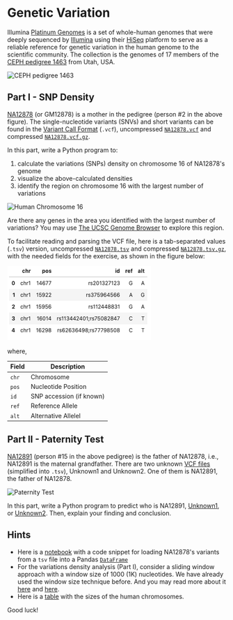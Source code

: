 # Genetic Variation

Illumina [Platinum Genomes](https://www.illumina.com/platinumgenomes.html) is a set of whole-human genomes that were deeply sequenced by [Illumina](https://www.illumina.com/) using their [HiSeq](https://www.illumina.com/systems/sequencing-platforms/hiseq-2500.html) platform to serve as a reliable reference for genetic variation in the human genome to the scientific community. The collection is the genomes of 17 members of the [CEPH pedigree 1463](https://catalog.coriell.org/0/Sections/Collections/NIGMS/CEPHFamiliesDetail.aspx?PgId=441&fam=1463) from Utah, USA.

![CEPH pedigree 1463](https://catalog.coriell.org/0/Images/NIGMS/CEPH/1463.gif)

## Part I - SNP Density

[NA12878](https://www.coriell.org/0/Sections/Search/Sample_Detail.aspx?Ref=NA12878) (or GM12878) is a mother in the pedigree (person #2 in the above figure). The single-nucleotide variants (SNVs) and short variants can be found in the [Variant Call Format](https://en.wikipedia.org/wiki/Variant_Call_Format) (`.vcf`), uncompressed [`NA12878.vcf`](https://github.com/ahmedmoustafa/platinum-genomes/blob/main/vcf/NA12878.vcf) and compressed [`NA12878.vcf.gz`](https://github.com/ahmedmoustafa/platinum-genomes/blob/main/vcf/NA12878.vcf.gz).

In this part, write a Python program to:
1. calculate the variations (SNPs) density on chromosome 16 of NA12878's genome
2. visualize the above-calculated densities
3. identify the region on chromosome 16 with the largest number of variations

![Human Chromosome 16](https://upload.wikimedia.org/wikipedia/commons/thumb/2/2d/Ideogram_human_chromosome_16.svg/474px-Ideogram_human_chromosome_16.svg.png)

Are there any genes in the area you identified with the largest number of variations? You may use [The UCSC Genome Browser](https://genome.ucsc.edu/cgi-bin/hgGateway) to explore this region.

To facilitate reading and parsing the VCF file, here is a tab-separated values (`.tsv`) version, uncompressed [`NA12878.tsv`](https://github.com/ahmedmoustafa/platinum-genomes/blob/main/tsv/NA12878.tsv?raw=true) and compressed [`NA12878.tsv.gz`](https://github.com/ahmedmoustafa/platinum-genomes/blob/main/tsv/NA12878.tsv.gz?raw=true), with the needed fields for the exercise, as shown in the figure below:

![SNPs TSV](tsv.png)

where,

| Field | Description |
| ----- | ----------- |
| `chr` | Chromosome  |
| `pos` | Nucleotide Position |
| `id`  | SNP accession (if known) |
| `ref` | Reference Allele |
| `alt` | Alternative Allelel |

## Part II - Paternity Test

[NA12891](https://catalog.coriell.org/0/Sections/Search/Sample_Detail.aspx?Ref=NA12891) (person #15 in the above pedigree) is the father of NA12878, i.e., NA12891 is the maternal grandfather. There are two unknown [VCF files](https://github.com/ahmedmoustafa/platinum-genomes/tree/main/tsv) (simplified into `.tsv`), Unknown1 and Unknown2. One of them is NA12891, the father of NA12878.

![Paternity Test](https://media.gettyimages.com/photos/evidence-picture-id1320469364?s=2048x2048)

In this part, write a Python program to predict who is NA12891, [Unknown1](https://github.com/ahmedmoustafa/platinum-genomes/blob/main/tsv/Unknown1.tsv.gz?raw=true), or [Unknown2](https://github.com/ahmedmoustafa/platinum-genomes/blob/main/tsv/Unknown2.tsv.gz?raw=true). Then, explain your finding and conclusion.

## Hints
- Here is a [notebook](genetic_variation_notebook.ipynb) with a code snippet for loading NA12878's variants from a `tsv` file into a Pandas [`DataFrame`](https://www.geeksforgeeks.org/python-pandas-dataframe/)
- For the variations density analysis (Part I), consider a sliding window approach with a window size of 1000 (1K) nucleotides. We have already used the window size technique before. And you may read more about it [here](https://www.geeksforgeeks.org/window-sliding-technique/) and [here](https://stackoverflow.com/questions/8269916/what-is-sliding-window-algorithm-examples).
- Here is a [table](https://github.com/ahmedmoustafa/platinum-genomes/blob/main/chromosomes.tsv) with the sizes of the human chromosomes.

Good luck!
